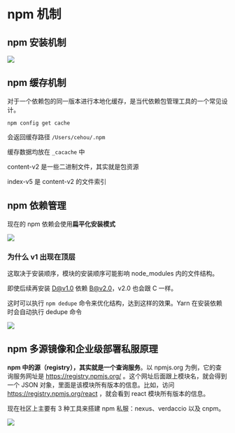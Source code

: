 # npm 机制



## npm 安装机制

![](https://file.simonwong.cn/blog/20201223092723.png)

## npm 缓存机制

对于一个依赖包的同一版本进行本地化缓存，是当代依赖包管理工具的一个常见设计。

```shell
npm config get cache
```

会返回缓存路径 `/Users/cehou/.npm`

缓存数据均放在 `_cacache` 中

content-v2 是一些二进制文件，其实就是包资源

index-v5 是 content-v2 的文件索引



## npm 依赖管理

现在的 npm 依赖会使用**扁平化安装模式**

![](https://file.simonwong.cn/blog/20201223092938.png)



### 为什么 v1 出现在顶层

这取决于安装顺序，模块的安装顺序可能影响 node_modules 内的文件结构。

即使后续再安装 D@v1.0 依赖 B@v2.0，v2.0 也会跟 C 一样。



这时可以执行 `npm dedupe` 命令来优化结构，达到这样的效果。Yarn 在安装依赖时会自动执行 dedupe 命令

![](https://file.simonwong.cn/blog/20201223092901.png)





## npm 多源镜像和企业级部署私服原理

**npm 中的源（registry），其实就是一个查询服务**。以 npmjs.org 为例，它的查询服务网址是 https://registry.npmjs.org/ 。这个网址后面跟上模块名，就会得到一个 JSON 对象，里面是该模块所有版本的信息。比如，访问 https://registry.npmjs.org/react ，就会看到 react 模块所有版本的信息。



现在社区上主要有 3 种工具来搭建 npm 私服：nexus、verdaccio 以及 cnpm。



![](https://file.simonwong.cn/blog/20201223093031.png)







